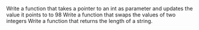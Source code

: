 Write a function that takes a pointer to an int as parameter and updates the value it points to to 98
Write a function that swaps the values of two integers
Write a function that returns the length of a string.
